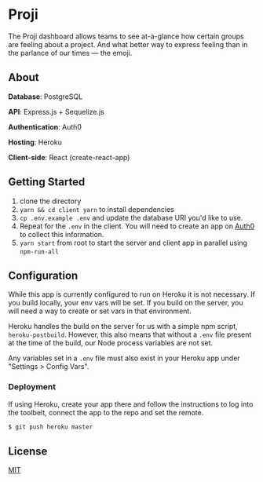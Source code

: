 # Proji

The Proji dashboard allows teams to see at-a-glance how certain groups are feeling about a project. And what better way to express feeling than in the parlance of our times — the emoji.

## About

**Database**: PostgreSQL

**API**: Express.js + Sequelize.js

**Authentication**: Auth0

**Hosting**: Heroku

**Client-side**: React (create-react-app)

## Getting Started

1. clone the directory
2. `yarn && cd client yarn` to install dependencies
3. `cp .env.example .env` and update the database URI you'd like to use.
4. Repeat for the `.env` in the client. You will need to create an app on [Auth0](https://auth0.com/) to collect this information.
5. `yarn start` from root to start the server and client app in parallel using `npm-run-all`

## Configuration

While this app is currently configured to run on Heroku it is not necessary. If you build locally, your env vars will be set. If you build on the server, you will need a way to create or set vars in that environment.

Heroku handles the build on the server for us with a simple npm script, `heroku-postbuild`. However, this also means that without a `.env` file present at the time of the build, our Node process variables are not set.

Any variables set in a `.env` file must also exist in your Heroku app under "Settings > Config Vars".

### Deployment

If using Heroku, create your app there and follow the instructions to log into the toolbelt, connect the app to the repo and set the remote.

```javascript
$ git push heroku master
```

## License

[MIT](https://github.com/evanheisler/proji/blob/master/LICENSE)
